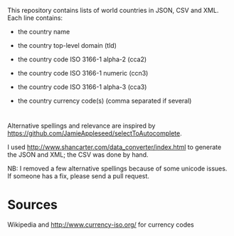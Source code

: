 This repository contains lists of world countries in JSON, CSV and XML. Each line contains:

 - the country name

 - the country top-level domain (tld)

 - the country code ISO 3166-1 alpha-2 (cca2)

 - the country code ISO 3166-1 numeric (ccn3)

 - the country code ISO 3166-1 alpha-3 (cca3)
 
 - the country currency code(s) (comma separated if several)
 
# 
Alternative spellings and relevance are inspired by https://github.com/JamieAppleseed/selectToAutocomplete. 

I used http://www.shancarter.com/data_converter/index.html to generate the JSON and XML; the CSV was done by hand.

NB: I removed a few alternative spellings because of some unicode issues. If someone has a fix, please send a pull request.

# Sources
Wikipedia and http://www.currency-iso.org/ for currency codes